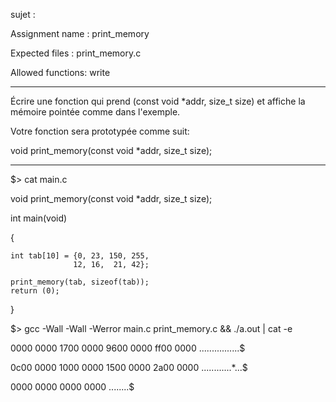 sujet :

Assignment name  : print_memory

Expected files   : print_memory.c

Allowed functions: write

--------------------------------------------------------------------------------

Écrire une fonction qui prend (const void *addr, size_t size) et affiche la mémoire pointée comme dans l'exemple.


Votre fonction sera prototypée comme suit:


void	print_memory(const void *addr, size_t size);


---------

$> cat main.c

void	print_memory(const void *addr, size_t size);


int	main(void)

{

	int	tab[10] = {0, 23, 150, 255,
	              12, 16,  21, 42};

	print_memory(tab, sizeof(tab));
	return (0);
}	

$> gcc -Wall -Wall -Werror main.c print_memory.c && ./a.out | cat -e

0000 0000 1700 0000 9600 0000 ff00 0000 ................$

0c00 0000 1000 0000 1500 0000 2a00 0000 ............*...$

0000 0000 0000 0000                     ........$

